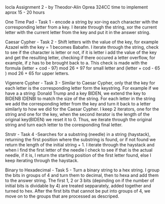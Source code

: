 Iocla Assignment 2 - by Theodor-Alin Oprea 324CC
time to implement aprox 15 - 20 hours

One Time Pad - Task 1 - encode a string by xor-ing each character with the
corresponding letter from a key. I iterate through the string, xor the current
letter with the current letter from the key and put it in the answer string.

Caesar Cypher - Task 2 - Shift letters with the value of the key, for example
Azazel with the key = 1 becomes Babafm. I iterate through the string, check to
see if the character is letter or not, if it is letter i add the value of the
key and get the resulting letter, checking if there occured a letter overflow,
for example, if z has to be brought back to a. This check is made with the
formula (letter + cod - 97) mod 26 + 97 for small letter and (letter + cod - 65
) mod 26 + 65 for upper letters.

Vigenere Cypher - Task 3 - Similar to Caesar Cypher, only that the key for each
letter is the corresponding letter form the keystring. For example if we have a
a string: Donald Trump and a key BIDEN, we extend the key to BIDENB IDENBI to
match the size of the string. For each letter in the string we add the
corresponding letter from the key and turn it back to a letter similarly to how
we did for the Caesar Cypher. I keep 2 iterators, one for the string and one
for the key, when the second iterator is the length of the original key(BIDEN)
we reset it to 0. Thus, we iterate through the original string and turn each
letter to the coresponding final letter.

Strstr - Task 4 -Searches for a substring (needle) in a string (haystack),
returning the first position where the substring is found, or if not found we
return the length of the initial string + 1. I iterate through the haystack and
when i find the first letter of the needle I check to see if that is the actual
needle, if it is, I return the starting position of the first letter found,
else I keep iterating through the haystack.

Binary to Hexadecimal - Task 5 - Turn a binary string to a hex string. I group
the bits in groups of 4 and turn them to decimal, then to hexa and add them to
the answer string. The first 1, 2 or 3 bits (depinding on if the number of
initial bits is dividable by 4) are treated sepparately, added together and
turned to hex. After the first bits that cannot be put into groups of 4, we
move on to the groups that are processed as descriped.
